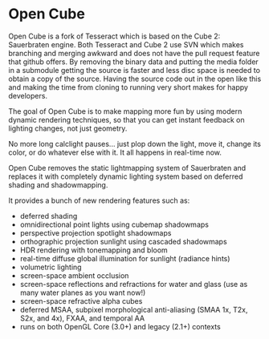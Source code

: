# Open Cube
Open Cube is a fork of Tesseract which is based on the Cube 2: Sauerbraten engine. 
Both Tesseract and Cube 2 use SVN which makes branching and merging awkward and does not have the pull request feature that github offers. By removing the binary data and putting the media folder in a submodule getting the source is faster and less disc space is needed to obtain a copy of the source. Having the source code out in the open like this and making the time from cloning to running very short makes for happy developers.

The goal of Open Cube is to make mapping more fun by using modern dynamic rendering techniques, so
that you can get instant feedback on lighting changes, not just geometry.

No more long calclight pauses... just plop down the light, move it, change its
color, or do whatever else with it. It all happens in real-time now.

Open Cube removes the static lightmapping system of Sauerbraten and replaces
it with completely dynamic lighting system based on deferred shading and
shadowmapping.

It provides a bunch of new rendering features such as:

* deferred shading
* omnidirectional point lights using cubemap shadowmaps
* perspective projection spotlight shadowmaps
* orthographic projection sunlight using cascaded shadowmaps
* HDR rendering with tonemapping and bloom
* real-time diffuse global illumination for sunlight (radiance hints)
* volumetric lighting
* screen-space ambient occlusion
* screen-space reflections and refractions for water and glass (use as many water planes as you want now!)
* screen-space refractive alpha cubes
* deferred MSAA, subpixel morphological anti-aliasing (SMAA 1x, T2x, S2x, and 4x), FXAA, and temporal AA
* runs on both OpenGL Core (3.0+) and legacy (2.1+) contexts
